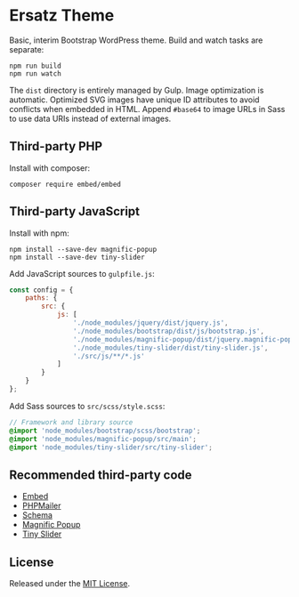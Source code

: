 # Ersatz Theme

Basic, interim Bootstrap WordPress theme. Build and watch tasks are separate:

    npm run build
    npm run watch

The `dist` directory is entirely managed by Gulp. Image optimization is automatic. Optimized SVG images have unique ID attributes to avoid conflicts when embedded in HTML. Append `#base64` to image URLs in Sass to use data URIs instead of external images.

## Third-party PHP

Install with composer:

    composer require embed/embed

## Third-party JavaScript

Install with npm:

    npm install --save-dev magnific-popup
    npm install --save-dev tiny-slider

Add JavaScript sources to `gulpfile.js`:

~~~ javascript
const config = {
    paths: {
        src: {
            js: [
                './node_modules/jquery/dist/jquery.js',
                './node_modules/bootstrap/dist/js/bootstrap.js',
                './node_modules/magnific-popup/dist/jquery.magnific-popup.js',
                './node_modules/tiny-slider/dist/tiny-slider.js',
                './src/js/**/*.js'
            ]
        }
    }
};
~~~

Add Sass sources to `src/scss/style.scss`:

~~~ scss
// Framework and library source
@import 'node_modules/bootstrap/scss/bootstrap';
@import 'node_modules/magnific-popup/src/main';
@import 'node_modules/tiny-slider/src/tiny-slider';
~~~

## Recommended third-party code

*   [Embed](https://packagist.org/packages/embed/embed)
*   [PHPMailer](https://packagist.org/packages/phpmailer/phpmailer)
*   [Schema](https://github.com/spatie/schema-org)
*   [Magnific Popup](https://www.npmjs.com/package/magnific-popup)
*   [Tiny Slider](https://www.npmjs.com/package/tiny-slider)

## License

Released under the [MIT License](https://opensource.org/licenses/MIT).
